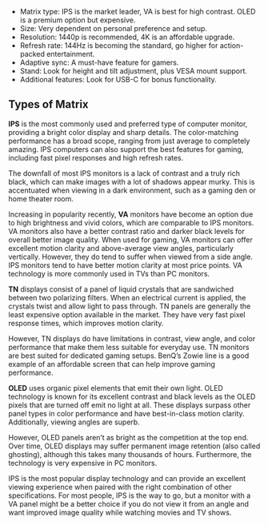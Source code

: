 - Matrix type: IPS is the market leader, VA is best for high contrast. OLED is a premium option but expensive.
- Size: Very dependent on personal preference and setup.
- Resolution: 1440p is recommended, 4K is an affordable upgrade.
- Refresh rate: 144Hz is becoming the standard, go higher for action-packed entertainment.
- Adaptive sync: A must-have feature for gamers.
- Stand: Look for height and tilt adjustment, plus VESA mount support.
- Additional features: Look for USB-C for bonus functionality.

## Types of Matrix
**IPS** is the most commonly used and preferred type of computer monitor, providing a bright color display and sharp details. The color-matching performance has a broad scope, ranging from just average to completely amazing. IPS computers can also support the best features for gaming, including fast pixel responses and high refresh rates.

The downfall of most IPS monitors is a lack of contrast and a truly rich black, which can make images with a lot of shadows appear murky. This is accentuated when viewing in a dark environment, such as a gaming den or home theater room.

Increasing in popularity recently, **VA** monitors have become an option due to high brightness and vivid colors, which are comparable to IPS monitors. VA monitors also have a better contrast ratio and darker black levels for overall better image quality. When used for gaming, VA monitors can offer excellent motion clarity and above-average view angles, particularly vertically. However, they do tend to suffer when viewed from a side angle. IPS monitors tend to have better motion clarity at most price points. VA technology is more commonly used in TVs than PC monitors.

**TN** displays consist of a panel of liquid crystals that are sandwiched between two polarizing filters. When an electrical current is applied, the crystals twist and allow light to pass through. TN panels are generally the least expensive option available in the market. They have very fast pixel response times, which improves motion clarity.

However, TN displays do have limitations in contrast, view angle, and color performance that make them less suitable for everyday use. TN monitors are best suited for dedicated gaming setups. BenQ’s Zowie line is a good example of an affordable screen that can help improve gaming performance.

**OLED** uses organic pixel elements that emit their own light. OLED technology is known for its excellent contrast and black levels as the OLED pixels that are turned off emit no light at all. These displays surpass other panel types in color performance and have best-in-class motion clarity. Additionally, viewing angles are superb.

However, OLED panels aren’t as bright as the competition at the top end. Over time, OLED displays may suffer permanent image retention (also called ghosting), although this takes many thousands of hours. Furthermore, the technology is very expensive in PC monitors.

IPS is the most popular display technology and can provide an excellent viewing experience when paired with the right combination of other specifications. For most people, IPS is the way to go, but a monitor with a VA panel might be a better choice if you do not view it from an angle and want improved image quality while watching movies and TV shows.

